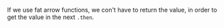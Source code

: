 If we use fat arrow functions, we con't have to return the value, in order to get the value in the next `.then`. 

